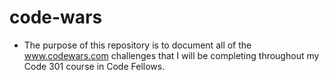 # code-wars

+ The purpose of this repository is to document all of the www.codewars.com challenges that I will be completing throughout my Code 301 course in Code Fellows.